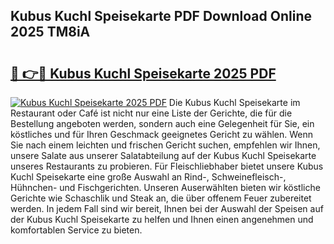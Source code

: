 ## Kubus Kuchl Speisekarte PDF Download Online 2025 TM8iA

# <h2><a href="http://gcah9u.nevu.top/?p=Kubus+Kuchl+Speisekarte">🔗 👉🔴 Kubus Kuchl Speisekarte 2025 PDF</a></h2>

[![Kubus Kuchl Speisekarte 2025 PDF](https://i.imgur.com/dBaPXMq.png)](http://gcah9u.nevu.top/?p=Kubus+Kuchl+Speisekarte)
Die Kubus Kuchl Speisekarte im Restaurant oder Café ist nicht nur eine Liste der Gerichte, die für die Bestellung angeboten werden, sondern auch eine Gelegenheit für Sie, ein köstliches und für Ihren Geschmack geeignetes Gericht zu wählen. Wenn Sie nach einem leichten und frischen Gericht suchen, empfehlen wir Ihnen, unsere Salate aus unserer Salatabteilung auf der Kubus Kuchl Speisekarte unseres Restaurants zu probieren. Für Fleischliebhaber bietet unsere Kubus Kuchl Speisekarte eine große Auswahl an Rind-, Schweinefleisch-, Hühnchen- und Fischgerichten. Unseren Auserwählten bieten wir köstliche Gerichte wie Schaschlik und Steak an, die über offenem Feuer zubereitet werden. In jedem Fall sind wir bereit, Ihnen bei der Auswahl der Speisen auf der Kubus Kuchl Speisekarte zu helfen und Ihnen einen angenehmen und komfortablen Service zu bieten.
